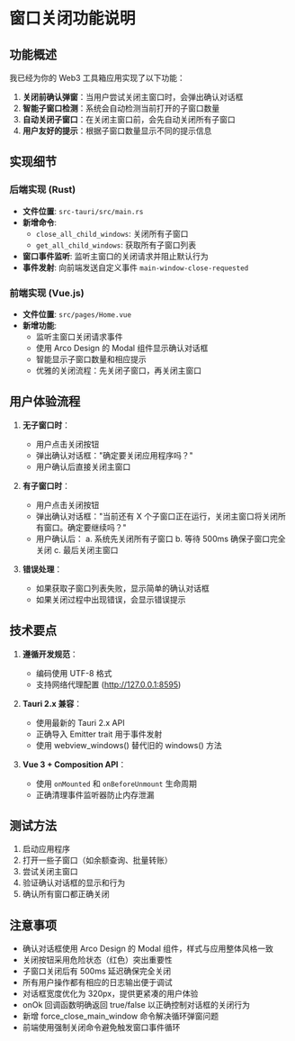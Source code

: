 # 窗口关闭功能说明

## 功能概述

我已经为你的 Web3 工具箱应用实现了以下功能：

1. **关闭前确认弹窗**：当用户尝试关闭主窗口时，会弹出确认对话框
2. **智能子窗口检测**：系统会自动检测当前打开的子窗口数量
3. **自动关闭子窗口**：在关闭主窗口前，会先自动关闭所有子窗口
4. **用户友好的提示**：根据子窗口数量显示不同的提示信息

## 实现细节

### 后端实现 (Rust)
- **文件位置**: `src-tauri/src/main.rs`
- **新增命令**:
  - `close_all_child_windows`: 关闭所有子窗口
  - `get_all_child_windows`: 获取所有子窗口列表
- **窗口事件监听**: 监听主窗口的关闭请求并阻止默认行为
- **事件发射**: 向前端发送自定义事件 `main-window-close-requested`

### 前端实现 (Vue.js)
- **文件位置**: `src/pages/Home.vue`
- **新增功能**:
  - 监听主窗口关闭请求事件
  - 使用 Arco Design 的 Modal 组件显示确认对话框
  - 智能显示子窗口数量和相应提示
  - 优雅的关闭流程：先关闭子窗口，再关闭主窗口

## 用户体验流程

1. **无子窗口时**：
   - 用户点击关闭按钮
   - 弹出确认对话框："确定要关闭应用程序吗？"
   - 用户确认后直接关闭主窗口

2. **有子窗口时**：
   - 用户点击关闭按钮
   - 弹出确认对话框："当前还有 X 个子窗口正在运行，关闭主窗口将关闭所有窗口。确定要继续吗？"
   - 用户确认后：
     a. 系统先关闭所有子窗口
     b. 等待 500ms 确保子窗口完全关闭
     c. 最后关闭主窗口

3. **错误处理**：
   - 如果获取子窗口列表失败，显示简单的确认对话框
   - 如果关闭过程中出现错误，会显示错误提示

## 技术要点

1. **遵循开发规范**：
   - 编码使用 UTF-8 格式
   - 支持网络代理配置 (http://127.0.0.1:8595)

2. **Tauri 2.x 兼容**：
   - 使用最新的 Tauri 2.x API
   - 正确导入 Emitter trait 用于事件发射
   - 使用 webview_windows() 替代旧的 windows() 方法

3. **Vue 3 + Composition API**：
   - 使用 `onMounted` 和 `onBeforeUnmount` 生命周期
   - 正确清理事件监听器防止内存泄漏

## 测试方法

1. 启动应用程序
2. 打开一些子窗口（如余额查询、批量转账）
3. 尝试关闭主窗口
4. 验证确认对话框的显示和行为
5. 确认所有窗口都正确关闭

## 注意事项

- 确认对话框使用 Arco Design 的 Modal 组件，样式与应用整体风格一致
- 关闭按钮采用危险状态（红色）突出重要性
- 子窗口关闭后有 500ms 延迟确保完全关闭
- 所有用户操作都有相应的日志输出便于调试
- 对话框宽度优化为 320px，提供更紧凑的用户体验
- onOk 回调函数明确返回 true/false 以正确控制对话框的关闭行为
- 新增 force_close_main_window 命令解决循环弹窗问题
- 前端使用强制关闭命令避免触发窗口事件循环
